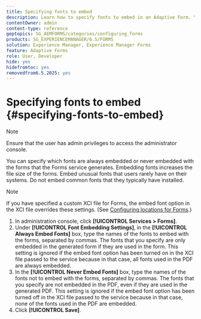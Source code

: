 ```yaml
---
title: Specifying fonts to embed
description: Learn how to specify fonts to embed in an Adaptive Form. You can specify which fonts are embedded or never embedded with forms that Forms service generates.
contentOwner: admin
content-type: reference
geptopics: SG_AEMFORMS/categories/configuring_forms
products: SG_EXPERIENCEMANAGER/6.5/FORMS
solution: Experience Manager, Experience Manager Forms
feature: Adaptive Forms
role: User, Developer
hide: yes
hidefromtoc: yes
removedfrom6.5.2025: yes
---
```

# Specifying fonts to embed {#specifying-fonts-to-embed}

>[!NOTE]
> 
> Ensure that the user has admin privileges to access the administrator console.

You can specify which fonts are always embedded or never embedded with the forms that the Forms service generates. Embedding fonts increases the file size of the forms. Embed unusual fonts that users rarely have on their systems. Do not embed common fonts that they typically have installed.

>[!NOTE]
>
>If you have specified a custom XCI file for Forms, the embed font option in the XCI file overrides these settings. (See [Configuring locations for Forms](/help/forms/using/admin-help/configuring-locations-forms.md#configuring-locations-for-forms).)

1. In administration console, click **[!UICONTROL Services > Forms]**.
1. Under **[!UICONTROL Font Embedding Settings]**, in the **[!UICONTROL Always Embed Fonts]** box, type the names of the fonts to embed with the forms, separated by commas. The fonts that you specify are only embedded in the generated form if they are used in the form. This setting is ignored if the embed font option has been turned on in the XCI file passed to the service because in that case, all fonts used in the PDF are always embedded.
1. In the **[!UICONTROL Never Embed Fonts]** box, type the names of the fonts not to embed with the forms, separated by commas. The fonts that you specify are not embedded in the PDF, even if they are used in the generated PDF. This setting is ignored if the embed font option has been turned off in the XCI file passed to the service because in that case, none of the fonts used in the PDF are embedded.
1. Click **[!UICONTROL Save]**.
